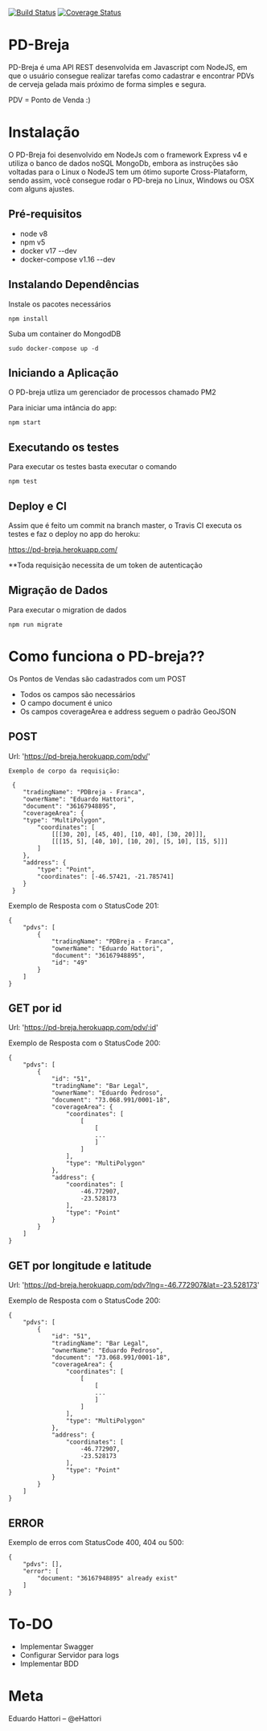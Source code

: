 [![Build Status](https://travis-ci.org/eHattori/pd-breja.svg?branch=master)](https://travis-ci.org/eHattori/pd-breja)
[![Coverage Status](https://coveralls.io/repos/github/eHattori/pd-breja/badge.svg?branch=master)](https://coveralls.io/github/eHattori/pd-breja?branch=master)


# PD-Breja

PD-Breja é uma API REST desenvolvida em Javascript com NodeJS, em que o usuário consegue realizar tarefas como cadastrar e encontrar PDVs de cerveja gelada mais próximo de forma simples e segura.

PDV = Ponto de Venda :)

# Instalação

O PD-Breja foi desenvolvido em NodeJs com o framework Express v4 e utiliza o banco de dados noSQL MongoDb, embora as instruções são voltadas para o Linux o NodeJS tem um ótimo suporte Cross-Plataform, sendo assim, você consegue rodar o PD-breja no Linux, Windows ou OSX com alguns ajustes.

## Pré-requisitos

* node v8
* npm v5
* docker v17 --dev
* docker-compose v1.16 --dev

## Instalando Dependências

Instale os pacotes necessários

```
npm install
```

Suba um container do MongodDB

```
sudo docker-compose up -d
```

## Iniciando a Aplicação

O PD-breja utliza um gerenciador de processos chamado PM2

Para iniciar uma intância do app:

```
npm start
```

## Executando os testes

Para executar os testes basta executar o comando 

```
npm test
```

## Deploy e CI

Assim que é feito um commit na branch master, o Travis CI executa os testes e faz o deploy no app do heroku:

https://pd-breja.herokuapp.com/

**Toda requisição necessita de um token de autenticação

## Migração de Dados

Para executar o migration de dados

```
npm run migrate
```

# Como funciona o PD-breja??

Os Pontos de Vendas são cadastrados com um POST

* Todos os campos são necessários
* O campo document é unico
* Os campos coverageArea e address seguem o padrão GeoJSON

## POST

Url: 'https://pd-breja.herokuapp.com/pdv/'

```
Exemplo de corpo da requisição:

 { 
    "tradingName": "PDBreja - Franca",
    "ownerName": "Eduardo Hattori",
    "document": "36167948895",
    "coverageArea": { 
    "type": "MultiPolygon", 
        "coordinates": [
            [[[30, 20], [45, 40], [10, 40], [30, 20]]], 
            [[[15, 5], [40, 10], [10, 20], [5, 10], [15, 5]]]
        ]
    }, 
    "address": { 
        "type": "Point",
        "coordinates": [-46.57421, -21.785741]
    }
 }
 ```

Exemplo de Resposta com o StatusCode 201:

```
{
    "pdvs": [
        {
            "tradingName": "PDBreja - Franca",
            "ownerName": "Eduardo Hattori",
            "document": "36167948895",
            "id": "49"
        }
    ]
}
```

## GET por id

Url: 'https://pd-breja.herokuapp.com/pdv/:id'

Exemplo de Resposta com o StatusCode 200:

```
{
    "pdvs": [
        {
            "id": "51",
            "tradingName": "Bar Legal",
            "ownerName": "Eduardo Pedroso",
            "document": "73.068.991/0001-18",
            "coverageArea": {
                "coordinates": [
                    [
                        [
                        ...
                        ]
                    ]
                ],
                "type": "MultiPolygon"
            },
            "address": {
                "coordinates": [
                    -46.772907,
                    -23.528173
                ],
                "type": "Point"
            }
        }
    ]
}
```

## GET por longitude e latitude

Url: 'https://pd-breja.herokuapp.com/pdv?lng=-46.772907&lat=-23.528173'

Exemplo de Resposta com o StatusCode 200:

```
{
    "pdvs": [
        {
            "id": "51",
            "tradingName": "Bar Legal",
            "ownerName": "Eduardo Pedroso",
            "document": "73.068.991/0001-18",
            "coverageArea": {
                "coordinates": [
                    [
                        [
                        ...
                        ]
                    ]
                ],
                "type": "MultiPolygon"
            },
            "address": {
                "coordinates": [
                    -46.772907,
                    -23.528173
                ],
                "type": "Point"
            }
        }
    ]
}
```

## ERROR

Exemplo de erros com StatusCode 400, 404 ou 500:

```
{
    "pdvs": [],
    "error": [
        "document: "36167948895" already exist"
    ]
}
```

# To-DO

* Implementar Swagger
* Configurar Servidor para logs
* Implementar BDD

# Meta

Eduardo Hattori – @eHattori